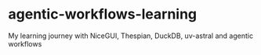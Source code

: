 # agentic-workflows-learning
My learning journey with NiceGUI, Thespian, DuckDB, uv-astral and agentic workflows
